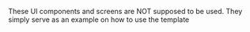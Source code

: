 These UI components and screens are NOT supposed to be used.
They simply serve as an example on how to use the template